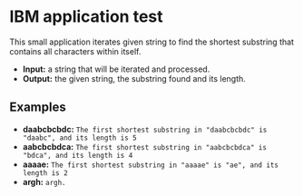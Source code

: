 # IBM application test

This small application iterates given string to find the shortest substring that contains all characters within itself. 

* **Input:** a string that will be iterated and processed.
* **Output:** the given string, the substring found and its length. 

## Examples
* **daabcbcbdc:** `The first shortest substring in "daabcbcbdc" is "daabc", and its length is 5`
* **aabcbcbdca:** `The first shortest substring in "aabcbcbdca" is "bdca", and its length is 4`
* **aaaae:** `The first shortest substring in "aaaae" is "ae", and its length is 2`
* **argh:** `argh.`
